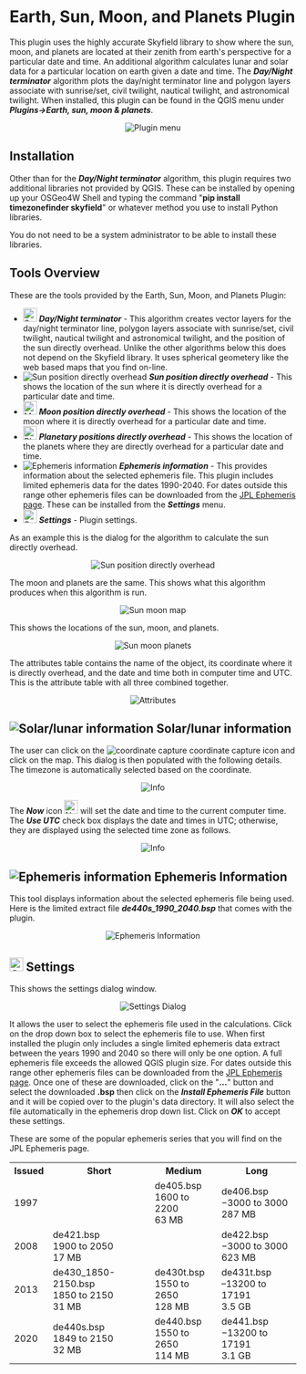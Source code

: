 # Earth, Sun, Moon, and Planets Plugin

This plugin uses the highly accurate Skyfield library to show where the sun, moon, and planets are located at their zenith from earth's perspective for a particular date and time. An additional algorithm calculates lunar and solar data for a particular location on earth given a date and time. The ***Day/Night terminator*** algorithm plots the day/night terminator line and polygon layers associate with sunrise/set, civil twilight, nautical twilight, and astronomical twilight. When installed, this plugin can be found in the QGIS menu under ***Plugins->Earth, sun, moon &amp; planets***. 

<div style="text-align:center"><img src="doc/menu.jpg" alt="Plugin menu"></div>

## Installation
Other than for the ***Day/Night terminator*** algorithm, this plugin requires two additional libraries not provided by QGIS. These can be installed by opening up your OSGeo4W Shell and typing the command "**pip install timezonefinder skyfield**" or whatever method you use to install Python libraries.

You do not need to be a system administrator to be able to install these libraries.

## Tools Overview

These are the tools provided by the Earth, Sun, Moon, and Planets Plugin:

* <img src="icons/daynight.png" width=24 height=24 alt="Sun position directly overhead"> ***Day/Night terminator*** - This algorithm creates vector layers for the day/night terminator line, polygon layers associate with sunrise/set, civil twilight, nautical twilight and astronomical twilight, and the position of the sun directly overhead. Unlike the other algorithms below this does not depend on the Skyfield library. It uses spherical geometery like the web based maps that you find on-line.
* <img src="icons/sun_icon.svg" alt="Sun position directly overhead"> ***Sun position directly overhead*** - This shows the location of the sun where it is directly overhead for a particular date and time.
* <img src="icons/moon.png" width=24 height=24 alt="Moon position directly overhead"> ***Moon position directly overhead*** - This shows the location of the moon where it is directly overhead for a particular date and time.
* <img src="icons/venus.png" width=24 height=24 alt="Planetary positions directly overhead"> ***Planetary positions directly overhead*** - This shows the location of the planets where they are directly overhead for a particular date and time.
* <img src="icons/ephem.svg" alt="Ephemeris information"> ***Ephemeris information*** - This provides information about the selected ephemeris file. This plugin includes limited ephemeris data for the dates 1990-2040. For dates outside this range other ephemeris files can be downloaded from the <a href="https://naif.jpl.nasa.gov/pub/naif/generic_kernels/spk/planets/">JPL Ephemeris page</a>. These can be installed from the ***Settings*** menu.
* <img src="doc/settings.png" width=24 height=24 alt="Settings"> ***Settings*** - Plugin settings.

As an example this is the dialog for the algorithm to calculate the sun directly overhead.

<div style="text-align:center"><img src="doc/sunalg.jpg" alt="Sun position directly overhead"></div>

The moon and planets are the same. This shows what this algorithm produces when this algorithm is run.

<div style="text-align:center"><img src="doc/sunmoonmap.jpg" alt="Sun moon map"></div>

This shows the locations of the sun, moon, and planets.

<div style="text-align:center"><img src="doc/sunmoonplanets.jpg" alt="Sun moon planets"></div>

The attributes table contains the name of the object, its coordinate where it is directly overhead, and the date and time both in computer time and UTC. This is the attribute table with all three combined together.

<div style="text-align:center"><img src="doc/attributes.jpg" alt="Attributes"></div>

## <img src="icons/info.svg" alt="Solar/lunar information"> Solar/lunar information

The user can click on the <img src="icons/coordCapture.svg" alt="coordinate capture"> coordinate capture icon and click on the map. This dialog is then populated with the following details. The timezone is automatically selected based on the coordinate.

<div style="text-align:center"><img src="doc/info.jpg" alt="Info"></div>

The ***Now*** icon <img src="icons/CurrentTime.png" width=24 height=24 alt="Now"> will set the date and time to the current computer time. The ***Use UTC*** check box displays the date and times in UTC; otherwise, they are displayed using the selected time zone as follows.

<div style="text-align:center"><img src="doc/info2.jpg" alt="Info"></div>

## <img src="icons/ephem.svg" alt="Ephemeris information"> Ephemeris Information
This tool displays information about the selected ephemeris file being used. Here is the limited extract file ***de440s_1990_2040.bsp*** that comes with the plugin.

<div style="text-align:center"><img src="doc/ephemeris_info.jpg" alt="Ephemeris Information"></div>

## <img src="doc/settings.png" width=24 height=24 alt="Settings"> Settings

This shows the settings dialog window. 

<div style="text-align:center"><img src="doc/settings_dialog.jpg" alt="Settings Dialog"></div>

It allows the user to select the ephemeris file used in the calculations. Click on the drop down box to select the ephemeris file to use. When first installed the plugin only includes a single limited ephemeris data extract between the years 1990 and 2040 so there will only be one option. A full ephemeris file exceeds the allowed QGIS plugin size. For dates outside this range other ephemeris files can be downloaded from the <a href="https://naif.jpl.nasa.gov/pub/naif/generic_kernels/spk/planets/">JPL Ephemeris page</a>. Once one of these are downloaded, click on the "**...**" button and select the downloaded **.bsp** then click on the ***Install Ephemeris File*** button and it will be copied over to the plugin's data directory. It will also select the file automatically in the ephemeris drop down list. Click on ***OK*** to accept these settings.

These are some of the popular ephemeris series that you will find on the JPL Ephemeris page.

<table><tr><th>Issued</th><th>Short</th><th>Medium</th><th>Long</th></tr>
<tr><td>1997</td><td></td>
<td>de405.bsp<br/>
1600 to 2200<br/>
63 MB</td>
<td>de406.bsp<br/>
−3000 to 3000<br/>
287 MB</td>
</tr>
<tr><td>2008</td>
<td>de421.bsp<br/>
1900 to 2050<br/>
17 MB</td>
<td></td>
<td>de422.bsp<br/>
−3000 to 3000<br/>
623 MB</td>
</tr>
<tr><td>2013</td>
<td>de430_1850-2150.bsp<br/>
1850 to 2150<br/>
31 MB</td>
<td>de430t.bsp<br/>
1550 to 2650<br/>
128 MB</td>
<td>de431t.bsp<br/>
–13200 to 17191<br/>
3.5 GB</td>
</tr>
<tr><td>2020</td>
<td>de440s.bsp<br/>
1849 to 2150<br/>
32 MB</td>
<td>de440.bsp<br/>
1550 to 2650<br/>
114 MB</td>
<td>de441.bsp<br/>
−13200 to 17191<br/>
3.1 GB</td>
</tr>
</table>